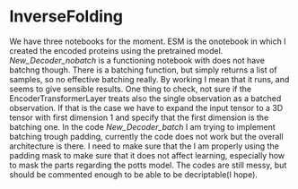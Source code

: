 # InverseFolding

We have three notebooks for the moment. ESM is the onotebook in which I created the encoded proteins using the pretrained model. _New_Decoder_nobatch_ is a functioning notebook with does not have batchng though. There is a batching function, but simply returns a list of samples, so no effective batching really. By working I mean that it runs, and seems to give sensible results. One thing to check, not sure if the EncoderTransformerLayer treats also the single observation as a batched observation. If that is the case we have to expand the input tensor to a 3D tensor with first dimension 1 and specify that the first dimension is the batching one. In the code _New_Decoder_batch_ I am trying to implement batching trough padding, currently the code does not work but the overall architecture is there. I need to make sure that the I am properly using the padding mask to make sure that it does not affect learning, especially how to mask the parts regarding the potts model. The codes are still messy, but should be commented enough to be able to be decriptable(I hope).
